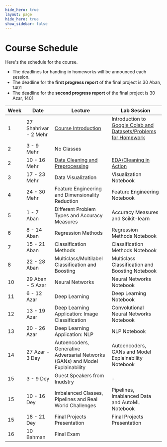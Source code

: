 ```yaml
---
hide_hero: true
layout: page
hide_hero: true
show_sidebar: false
---
```


# Course Schedule
Here's the schedule for the course. 
* The deadlines for handing in homeworks will be announced each session.
* The deadline for the **first progress report** of the final project is 30 Aban, 1401
* The deadline for the **second progress report** of the final project is 30 Azar, 1401

| Week 	| Date	| Lecture | Lab Session |
|------|------|-----|-----|
| 1 | 27 Shahrivar - 2 Mehr | [Course Introduction](https://docs.google.com/presentation/d/1NLjeX2OUZLiyOcOjcWaNR8l7H0iFIbE78oer79AwPYc/edit?usp=sharing)	| Introduction to [Google Colab and Datasets/Problems for Homework](https://colab.research.google.com/drive/1L8SU21inMVdB0OpXq2-dX-zNnjCPXRJY?usp=sharing) |
| 2 | 3 - 9 Mehr | No Classes
| 2 | 10 - 16 Mehr | [Data Cleaning and Preprocessing](https://docs.google.com/presentation/d/1jlfpfMkJJvVbYsuvTxJ4y1ke8etkPt-P3RCNjkfKMVg/edit?usp=sharing) | [EDA/Cleaning in Action](https://colab.research.google.com/drive/1pkdTMdJvUNr_5lpX7JY7U6-sofm2kKS7?usp=sharing)  |
| 3 | 17 - 23 Mehr | Data Visualization | Visualization Notebook |
| 4 | 24 - 30 Mehr | Feature Engineering and Dimensionality Reduction | Feature Engineering Notebook |
| 5 | 1 - 7 Aban | Different Problem Types and Accuracy Measures | Accuracy Measures and Scikit-learn |
| 6 | 8 - 14 Aban | Regression Methods | Regression Methods Notebook |
| 7 | 15 - 21 Aban | Classification Methods | Classification Methods Notebook |
| 8 | 22 - 28 Aban | Multiclass/Multilabel Classification and Boosting | Multiclass Classification and Boosting Notebook |
| 10 | 29 Aban - 5 Azar | Neural Networks | Neural Networks Notebook |
| 11 | 6 - 12 Azar | Deep Learning | Deep Learning Notebook  |
| 12 | 13 - 19 Azar | Deep Learning Application: Image Classification | Convolutional Neural Networks Notebook |
| 13 | 20 - 26 Azar | Deep Learning Application: NLP | NLP Notebook |
| 14 | 27 Azar - 3 Dey | Autoencoders, Generative Adversarial Networks (GANs) and Model Explainability | Autoencoders, GANs and Model Explainability Notebook |
| 15 | 3 - 9 Dey | Guest Speakers from Inudstry | - |
| 15 | 10 - 16 Dey | Imbalanced Classes, Pipelines and Real World Challenges | Pipelines, Imablanced Data and AutoML Notebook |
| 15 | 18 - 21 Dey | Final Projects Presentation | Final Projects Presentation |
| 16 | 10 Bahman | Final Exam


